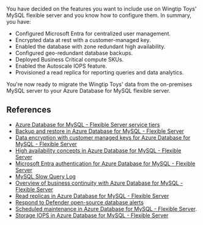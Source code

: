 You have decided on the features you want to include use on Wingtip Toys' MySQL flexible server and you know how to configure them. In summary, you have:

- Configured Microsoft Entra for centralized user management.
- Encrypted data at rest with a customer-managed key.
- Enabled the database with zone redundant high availability.
- Configured geo-redundant database backups.
- Deployed Business Critical compute SKUs.
- Enabled the Autoscale IOPS feature.
- Provisioned a read replica for reporting queries and data analytics.

You're now ready to migrate the Wingtip Toys' data from the on-premises MySQL server to your Azure Database for MySQL flexible server.

## References

- [Azure Database for MySQL - Flexible Server service tiers](/azure/mysql/flexible-server/concepts-service-tiers-storage)
- [Backup and restore in Azure Database for MySQL - Flexible Server](/azure/mysql/flexible-server/concepts-backup-restore)
- [Data encryption with customer managed keys for Azure Database for MySQL - Flexible Server](/azure/mysql/flexible-server/concepts-customer-managed-key)
- [High availability concepts in Azure Database for MySQL - Flexible Server](/azure/mysql/flexible-server/concepts-high-availability)
- [Microsoft Entra authentication for Azure Database for MySQL - Flexible Server](/azure/mysql/flexible-server/concepts-azure-ad-authentication)
- [MySQL Slow Query Log](https://dev.mysql.com/doc/refman/8.0/en/slow-query-log.html)
- [Overview of business continuity with Azure Database for MySQL - Flexible Server](/azure/mysql/flexible-server/concepts-business-continuity)
- [Read replicas in Azure Database for MySQL - Flexible Server](/azure/mysql/flexible-server/concepts-read-replicas)
- [Respond to Defender open-source database alerts](/azure/defender-for-cloud/defender-for-databases-usage)
- [Scheduled maintenance in Azure Database for MySQL - Flexible Server](/azure/mysql/flexible-server/concepts-maintenance#near-zero-downtime-maintenance-public-preview).
- [Storage IOPS in Azure Database for MySQL - Flexible Server](/azure/mysql/flexible-server/concepts-storage-iops)

